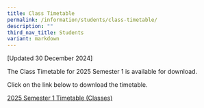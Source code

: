```yaml
---
title: Class Timetable
permalink: /information/students/class-timetable/
description: ""
third_nav_title: Students
variant: markdown
---
```

[Updated 30 December 2024]

The Class Timetable for 2025 Semester 1 is available for download.

Click on the link below to download the timetable. 

[2025 Semester 1 Timetable (Classes)](/files/2024/Timetable/2024_Sem_2_Timetable_v5k___Classes.pdf)
